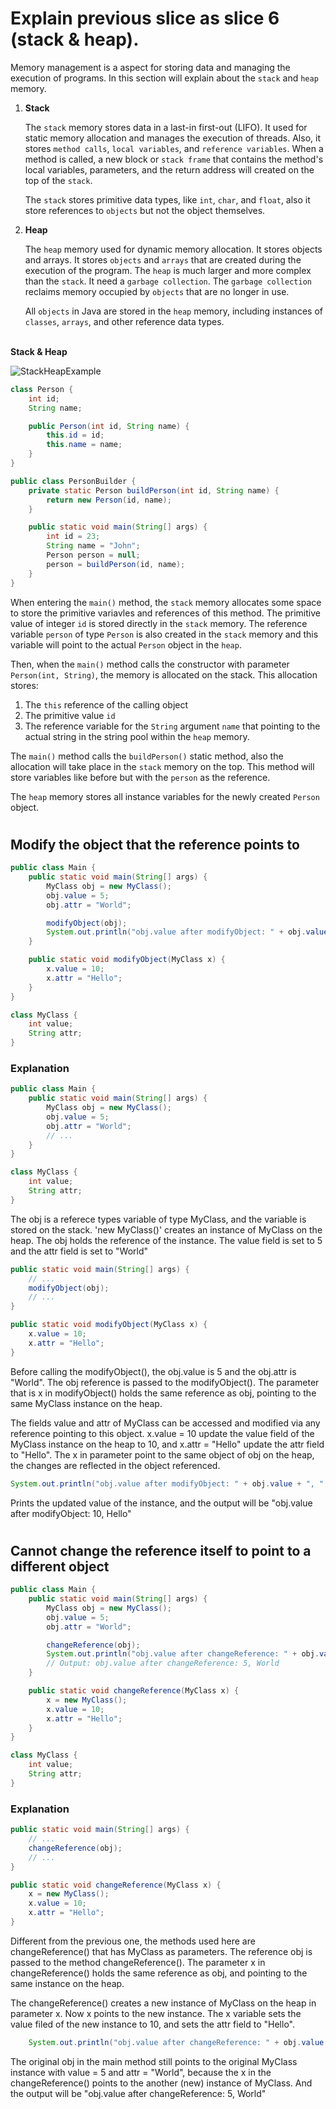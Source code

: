 # Explain previous slice as slice 6 (stack & heap).

Memory management is a aspect for storing data and managing the execution of programs. In this section will explain about the `stack` and `heap` memory.

1. **Stack**

    The `stack` memory stores data in a last-in first-out (LIFO). It used for static memory allocation and manages the execution of threads. Also, it stores `method calls`, `local variables`, and `reference variables`​. When a method is called, a new block or `stack frame` that contains the method's local variables, parameters, and the return address will created on the top of the `stack`.

    The `stack` stores primitive data types, like `int`, `char`, and `float`, also it store references to `objects` but not the object themselves.

2. **Heap**

    The `heap` memory used for dynamic memory allocation. It stores objects and arrays. It stores `objects` and `arrays` that are created during the execution of the program. The `heap` is much larger and more complex than the `stack`. It need a `garbage collection`. The `garbage collection` reclaims memory occupied by `objects` that are no longer in use.

    All `objects` in Java are stored in the `heap` memory, including instances of `classes`, `arrays`, and other reference data types.

\
**Stack & Heap**

![StackHeapExample](img/java-heap-stack-diagram.png)

```java
class Person {
    int id;
    String name;

    public Person(int id, String name) {
        this.id = id;
        this.name = name;
    }
}

public class PersonBuilder {
    private static Person buildPerson(int id, String name) {
        return new Person(id, name);
    }

    public static void main(String[] args) {
        int id = 23;
        String name = "John";
        Person person = null;
        person = buildPerson(id, name);
    }
}
```

When entering the `main()` method, the `stack` memory allocates some space to store the primitive variavles and references of this method. The primitive value of integer `id` is stored directly in the `stack` memory. The reference variable `person` of type `Person` is also created in the `stack` memory and this variable will point to the actual `Person` object in the `heap`.

Then, when the `main()` method calls the constructor with parameter `Person(int, String)`, the memory is allocated on the stack. This allocation stores:

1. The `this` reference of the calling object
2. The primitive value `id`
3. The reference variable for the `String` argument `name` that pointing to the actual string in the string pool within the `heap` memory.

The `main()` method calls the `buildPerson()` static method, also the allocation will take place in the `stack` memory on the top. This method will store variables like before but with the `person` as the reference.

The `heap` memory stores all instance variables for the newly created `Person` object.

#
## Modify the object that the reference points to

```java
public class Main {
    public static void main(String[] args) {
        MyClass obj = new MyClass();
        obj.value = 5;
        obj.attr = "World";

        modifyObject(obj);
        System.out.println("obj.value after modifyObject: " + obj.value + ", " + obj.attr);
    }

    public static void modifyObject(MyClass x) {
        x.value = 10;
        x.attr = "Hello";
    }
}

class MyClass {
    int value;
    String attr;
}
```

### Explanation

```java
public class Main {
    public static void main(String[] args) {
        MyClass obj = new MyClass();
        obj.value = 5;
        obj.attr = "World";
        // ...
    }
}

class MyClass {
    int value;
    String attr;
}
```

The obj is a referece types variable of type MyClass, and the variable is stored on the stack. 'new MyClass()' creates an instance of MyClass on the heap.  The obj holds the reference of the instance. The value field is set to 5 and the attr field is set to "World"

```java
public static void main(String[] args) {
    // ...
    modifyObject(obj);
    // ...
}

public static void modifyObject(MyClass x) {
    x.value = 10;
    x.attr = "Hello";
}
```

Before calling the modifyObject(), the obj.value is 5 and the obj.attr is "World". The obj reference is passed to the modifyObject(). The parameter that is x in modifyObject() holds the same reference as obj, pointing to the same MyClass instance on the heap.

The fields value and attr of MyClass can be accessed and modified via any reference pointing to this object. x.value = 10 update the value field of the MyClass instance on the heap to 10, and x.attr = "Hello" update the attr field to "Hello". The x in parameter point to the same object of obj on the heap, the changes are reflected in the object referenced.

```java
System.out.println("obj.value after modifyObject: " + obj.value + ", " + obj.attr);
```

Prints the updated value of the instance, and the output will be
"obj.value after modifyObject: 10, Hello"

#
## Cannot change the reference itself to point to a different object

```java
public class Main {
    public static void main(String[] args) {
        MyClass obj = new MyClass();
        obj.value = 5;
        obj.attr = "World";

        changeReference(obj);
        System.out.println("obj.value after changeReference: " + obj.value + ", " + obj.attr);
        // Output: obj.value after changeReference: 5, World
    }

    public static void changeReference(MyClass x) {
        x = new MyClass();
        x.value = 10;
        x.attr = "Hello";
    }
}

class MyClass {
    int value;
    String attr;
}
```

### Explanation

```java
public static void main(String[] args) {
    // ...
    changeReference(obj);
    // ...
}

public static void changeReference(MyClass x) {
    x = new MyClass();
    x.value = 10;
    x.attr = "Hello";
}
```

Different from the previous one, the methods used here are changeReference() that has MyClass as parameters. The reference obj is passed to the method changeReference(). The parameter x in changeReference() holds the same reference as obj, and pointing to the same instance on the heap.

The changeReference() creates a new instance of MyClass on the heap in parameter x. Now x points to the new instance. The x variable sets the value filed of the new instance to 10, and sets the attr field to "Hello".

```java
    System.out.println("obj.value after changeReference: " + obj.value + ", " + obj.attr);
```

The original obj in the main method still points to the original MyClass instance with value = 5 and attr = "World", because the x in the changeReference() points to the another (new) instance of MyClass. And the output will be
"obj.value after changeReference: 5, World"